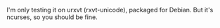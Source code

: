 I'm only testing it on urxvt (rxvt-unicode), packaged for Debian. But it's ncurses, so you should be fine.
